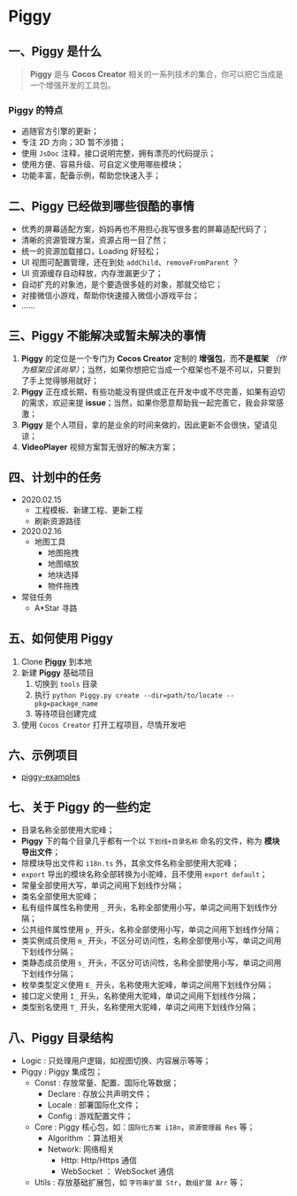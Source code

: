 <!-- @format -->

# Piggy

## 一、Piggy 是什么

> **Piggy** 是与 **Cocos Creator** 相关的一系列技术的集合，你可以把它当成是一个增强开发的工具包。

### **Piggy** 的特点

- 追随官方引擎的更新；
- 专注 2D 方向；3D 暂不涉猎；
- 使用 `JsDoc` 注释，接口说明完整，拥有漂亮的代码提示；
- 使用方便、容易升级、可自定义使用哪些模块；
- 功能丰富，配备示例，帮助您快速入手；

## 二、Piggy 已经做到哪些很酷的事情

- 优秀的屏幕适配方案，妈妈再也不用担心我写很多套的屏幕适配代码了；
- 清晰的资源管理方案，资源占用一目了然；
- 统一的资源加载接口，Loading 好轻松；
- UI 视图可配置管理，还在到处 `addChild`、`removeFromParent` ？
- UI 资源缓存自动释放，内存泄漏更少了；
- 自动扩充的对象池，是个要造很多娃的对象，那就交给它；
- 对接微信小游戏，帮助你快速接入微信小游戏平台；
- ......

## 三、Piggy 不能解决或暂未解决的事情

1. **Piggy** 的定位是一个专门为 **Cocos Creator** 定制的 **增强包**，而**不是框架** _（作为框架应该尚早）_；当然，如果你想把它当成一个框架也不是不可以，只要到了手上觉得够用就好；
2. **Piggy** 正在成长期，有些功能没有提供或正在开发中或不尽完善，如果有迫切的需求，欢迎来提 **issue**；当然，如果你愿意帮助我一起完善它，我会非常感激；
3. **Piggy** 是个人项目，拿的是业余的时间来做的，因此更新不会很快，望请见谅；
4. **VideoPlayer** 视频方案暂无很好的解决方案；

## 四、计划中的任务

- 2020.02.15
  - 工程模板、新建工程、更新工程
  - 刷新资源路径
- 2020.02.16
  - 地图工具
    - 地图拖拽
    - 地图缩放
    - 地块选择
    - 物件拖拽
- 常驻任务
  - A\*Star 寻路

## 五、如何使用 Piggy

1. Clone **[Piggy](https://github.com/piggy-fawn-butterfly/piggy)** 到本地
2. 新建 **Piggy** 基础项目
   1. 切换到 `tools` 目录
   2. 执行 `python Piggy.py create --dir=path/to/locate --pkg=package_name`
   3. 等待项目创建完成
3. 使用 `Cocos Creator` 打开工程项目，尽情开发吧

## 六、示例项目

- [piggy-examples](https://github.com/piggy-fawn-butterfly/piggy-examples)

## 七、关于 Piggy 的一些约定

- 目录名称全部使用大驼峰；
- **Piggy** 下的每个目录几乎都有一个以 `下划线+目录名称` 命名的文件，称为 **模块导出文件**；
- 除模块导出文件和 `i18n.ts` 外，其余文件名称全部使用大驼峰；
- `export` 导出的模块名称全部转换为小驼峰，且不使用 `export default`；
- 常量全部使用大写，单词之间用下划线作分隔；
- 类名全部使用大驼峰；
- 私有组件属性名称使用 `_` 开头，名称全部使用小写，单词之间用下划线作分隔；
- 公共组件属性使用 `p_` 开头，名称全部使用小写，单词之间用下划线作分隔；
- 类实例成员使用 `m_` 开头，不区分可访问性，名称全部使用小写，单词之间用下划线作分隔；
- 类静态成员使用 `s_` 开头，不区分可访问性，名称全部使用小写，单词之间用下划线作分隔；
- 枚举类型定义使用 `E_` 开头，名称使用大驼峰，单词之间用下划线作分隔；
- 接口定义使用 `I_` 开头，名称使用大驼峰，单词之间用下划线作分隔；
- 类型别名使用 `T_` 开头，名称使用大驼峰，单词之间用下划线作分隔；

## 八、Piggy 目录结构

- Logic : 只处理用户逻辑，如视图切换、内容展示等等；
- Piggy : Piggy 集成包；
  - Const : 存放常量、配置、国际化等数据；
    - Declare : 存放公共声明文件；
    - Locale : 部署国际化文件；
    - Config : 游戏配置文件；
  - Core : Piggy 核心包，如：`国际化方案 i18n`，`资源管理器 Res` 等；
    - Algorithm ：算法相关
    - Network: 网络相关
      - Http: Http/Https 通信
      - WebSocket ： WebSocket 通信
  - Utils : 存放基础扩展包，如 `字符串扩展 Str`，`数组扩展 Arr` 等；
